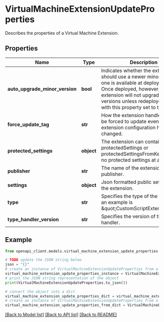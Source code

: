 # VirtualMachineExtensionUpdateProperties

Describes the properties of a Virtual Machine Extension.

## Properties

Name | Type | Description | Notes
------------ | ------------- | ------------- | -------------
**auto_upgrade_minor_version** | **bool** | Indicates whether the extension should use a newer minor version if one is available at deployment time. Once deployed, however, the extension will not upgrade minor versions unless redeployed, even with this property set to true. | [optional] 
**force_update_tag** | **str** | How the extension handler should be forced to update even if the extension configuration has not changed. | [optional] 
**protected_settings** | **object** | The extension can contain either protectedSettings or protectedSettingsFromKeyVault or no protected settings at all. | [optional] 
**publisher** | **str** | The name of the extension handler publisher. | [optional] 
**settings** | **object** | Json formatted public settings for the extension. | [optional] 
**type** | **str** | Specifies the type of the extension; an example is \&quot;CustomScriptExtension\&quot;. | [optional] 
**type_handler_version** | **str** | Specifies the version of the script handler. | [optional] 

## Example

```python
from openapi_client.models.virtual_machine_extension_update_properties import VirtualMachineExtensionUpdateProperties

# TODO update the JSON string below
json = "{}"
# create an instance of VirtualMachineExtensionUpdateProperties from a JSON string
virtual_machine_extension_update_properties_instance = VirtualMachineExtensionUpdateProperties.from_json(json)
# print the JSON string representation of the object
print(VirtualMachineExtensionUpdateProperties.to_json())

# convert the object into a dict
virtual_machine_extension_update_properties_dict = virtual_machine_extension_update_properties_instance.to_dict()
# create an instance of VirtualMachineExtensionUpdateProperties from a dict
virtual_machine_extension_update_properties_from_dict = VirtualMachineExtensionUpdateProperties.from_dict(virtual_machine_extension_update_properties_dict)
```
[[Back to Model list]](../README.md#documentation-for-models) [[Back to API list]](../README.md#documentation-for-api-endpoints) [[Back to README]](../README.md)


